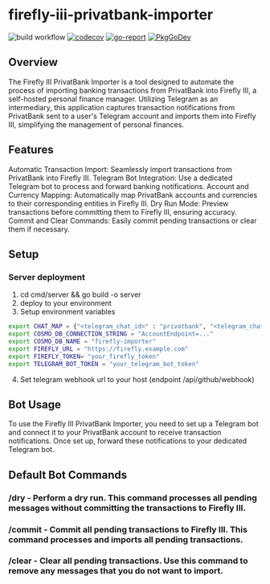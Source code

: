 # firefly-iii-privatbank-importer

![build workflow](https://github.com/skynet2/firefly-iii-privatbank-importer/actions/workflows/general.yaml/badge.svg?branch=master)
[![codecov](https://codecov.io/gh/skynet2/firefly-iii-privatbank-importer/branch/master/graph/badge.svg?token=5QV4Z8NR6V)](https://codecov.io/gh/skynet2/firefly-iii-privatbank-importer)
[![go-report](https://img.shields.io/badge/go%20report-A+-brightgreen.svg?style=flat)](https://img.shields.io/badge/go%20report-A+-brightgreen.svg?style=flat)
[![PkgGoDev](https://pkg.go.dev/badge/github.com/skynet2/firefly-iii-privatbank-importer)](https://pkg.go.dev/github.com/skynet2/firefly-iii-privatbank-importer?tab=doc)


## Overview
The Firefly III PrivatBank Importer is a tool designed to automate the process of importing banking transactions from PrivatBank into Firefly III, a self-hosted personal finance manager. Utilizing Telegram as an intermediary, this application captures transaction notifications from PrivatBank sent to a user's Telegram account and imports them into Firefly III, simplifying the management of personal finances.

## Features
Automatic Transaction Import: Seamlessly import transactions from PrivatBank into Firefly III.
Telegram Bot Integration: Use a dedicated Telegram bot to process and forward banking notifications.
Account and Currency Mapping: Automatically map PrivatBank accounts and currencies to their corresponding entities in Firefly III.
Dry Run Mode: Preview transactions before committing them to Firefly III, ensuring accuracy.
Commit and Clear Commands: Easily commit pending transactions or clear them if necessary.

## Setup

### Server deployment
1. cd cmd/server && go build -o server
2. deploy to your environment
3. Setup environment variables
```bash
export CHAT_MAP = {"<telegram_chat_id>" : "privatbank", "<telegram_chat_id_2>" : "paribas"}
export COSMO_DB_CONNECTION_STRING = "AccountEndpoint=..."
export COSMO_DB_NAME = "firefly-importer"
export FIREFLY_URL = "https://firefly.example.com"
export FIREFLY_TOKEN= "your_firefly_token"
export TELEGRAM_BOT_TOKEN = "your_telegram_bot_token"
```
4. Set telegram webhook url to your host (endpoint /api/github/webhook)

## Bot Usage
To use the Firefly III PrivatBank Importer, you need to set up a Telegram bot and connect it to your PrivatBank account to receive transaction notifications. Once set up, forward these notifications to your dedicated Telegram bot.

## Default Bot Commands
### /dry - Perform a dry run. This command processes all pending messages without committing the transactions to Firefly III.
### /commit - Commit all pending transactions to Firefly III. This command processes and imports all pending transactions.
### /clear - Clear all pending transactions. Use this command to remove any messages that you do not want to import.
